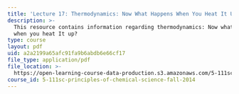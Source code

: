 ```yaml
---
title: 'Lecture 17: Thermodynamics: Now What Happens When You Heat It Up?'
description: >-
  This resource contains information regarding thermodynamics: Now what happens
  when you heat It up?
type: course
layout: pdf
uid: a2a2199a65afc91fa9b6abdb6e66cf17
file_type: application/pdf
file_location: >-
  https://open-learning-course-data-production.s3.amazonaws.com/5-111sc-principles-of-chemical-science-fall-2014/a2a2199a65afc91fa9b6abdb6e66cf17_MIT5_111F14_Lec17.pdf
course_id: 5-111sc-principles-of-chemical-science-fall-2014
---
```

